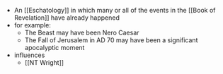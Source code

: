 - An [[Eschatology]] in which many or all of the events in the [[Book of Revelation]] have already happened
- for example:
    - The Beast may have been Nero Caesar
    - The Fall of Jerusalem in AD 70 may have been a significant apocalyptic moment
- influences
    - [[NT Wright]]
